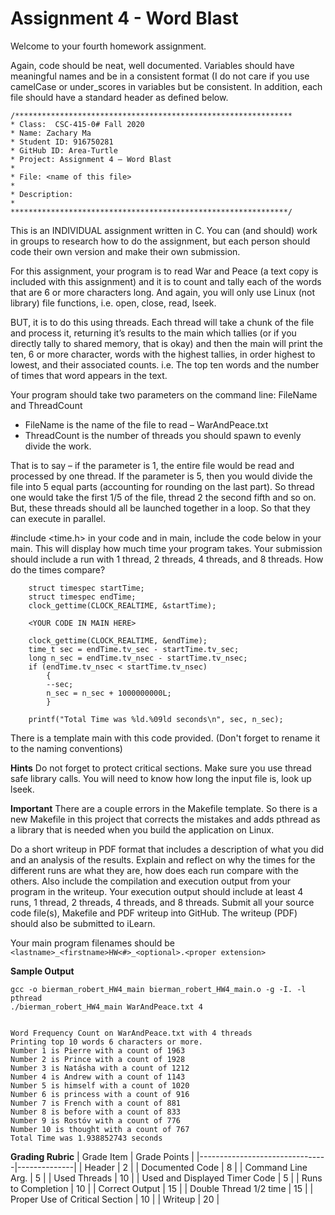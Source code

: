 # Assignment 4 - Word Blast

Welcome to your fourth homework assignment.  

Again, code should be neat, well documented.  Variables should have meaningful names and be in a consistent format (I do not care if you use camelCase or under_scores in variables but be consistent.  In addition, each file should have a standard header as defined below.
```
/**************************************************************
* Class:  CSC-415-0# Fall 2020
* Name: Zachary Ma
* Student ID: 916750281
* GitHub ID: Area-Turtle
* Project: Assignment 4 – Word Blast
*
* File: <name of this file>
*
* Description:
*
**************************************************************/
```

This is an INDIVIDUAL assignment written in C.  You can (and should) work in groups to research how to do the assignment, but each person should code their own version and make their own submission.

For this assignment, your program is to read War and Peace (a text copy is included with this assignment) and it is to count and tally each of the words that are 6 or more characters long.  And again, you will only use Linux (not library) file functions, i.e. open, close, read, lseek.

BUT, it is to do this using threads.  Each thread will take a chunk of the file and process it, returning it’s results to the main which tallies (or if you directly tally to shared memory, that is okay) and then the main will print the ten, 6 or more character, words with the highest tallies, in order highest to lowest, and their associated counts.  i.e. The top ten words and the number of times that word appears in the text.

Your program should take two parameters on the command line:  FileName  and ThreadCount
- FileName is the name of the file to read – WarAndPeace.txt
- ThreadCount is the number of threads you should spawn to evenly divide the work.

That is to say – if the parameter is 1, the entire file would be read and processed by one thread.  If the parameter is 5, then you would divide the file into 5 equal parts (accounting for rounding on the last part).  So thread one would take the first 1/5 of the file, thread 2 the second fifth and so on.  But, these threads should all be launched together in a loop. So that they can execute in parallel.

#include <time.h> in your code and in main, include the code below in your main.  This will display how much time your program takes.  Your submission should include a run with 1 thread, 2 threads, 4 threads, and 8 threads.  How do the times compare?

```
    struct timespec startTime;
    struct timespec endTime;
    clock_gettime(CLOCK_REALTIME, &startTime);

	<YOUR CODE IN MAIN HERE>

    clock_gettime(CLOCK_REALTIME, &endTime);
	time_t sec = endTime.tv_sec - startTime.tv_sec;
	long n_sec = endTime.tv_nsec - startTime.tv_nsec;
	if (endTime.tv_nsec < startTime.tv_nsec)
		{
		--sec;
		n_sec = n_sec + 1000000000L;
		}

	printf("Total Time was %ld.%09ld seconds\n", sec, n_sec);
```
There is a template main with this code provided. (Don't forget to rename it to the naming conventions)

**Hints** Do not forget to protect critical sections.  Make sure you use thread safe library calls.  You will need to know how long the input file is, look up lseek.

**Important** There are a couple errors in the Makefile template.  So there is a new Makefile in this project that corrects the mistakes and adds pthread as a library that is needed when you build the application on Linux.

Do a short writeup in PDF format that includes a description of what you did and an analysis of the results.  Explain and reflect on why the times for the different runs are what they are, how does each run compare with the others.  Also include the compilation and execution output from your program in the writeup. Your execution output should include at least 4 runs, 1 thread, 2 threads, 4 threads, and 8 threads.   Submit all your source code file(s), Makefile and PDF writeup into GitHub.  The writeup (PDF) should also be submitted to iLearn.

Your main program filenames should be `<lastname>_<firstname>HW<#>_<optional>.<proper extension>`

**Sample Output**
```
gcc -o bierman_robert_HW4_main bierman_robert_HW4_main.o -g -I. -l pthread
./bierman_robert_HW4_main WarAndPeace.txt 4


Word Frequency Count on WarAndPeace.txt with 4 threads
Printing top 10 words 6 characters or more.
Number 1 is Pierre with a count of 1963
Number 2 is Prince with a count of 1928
Number 3 is Natásha with a count of 1212
Number 4 is Andrew with a count of 1143
Number 5 is himself with a count of 1020
Number 6 is princess with a count of 916
Number 7 is French with a count of 881
Number 8 is before with a count of 833
Number 9 is Rostóv with a count of 776
Number 10 is thought with a count of 767
Total Time was 1.938852743 seconds
```



**Grading Rubric**
| Grade Item                     | Grade Points |
|--------------------------------|--------------|
| Header                         |            2 |
| Documented Code                |            8 |
| Command Line Arg.              |            5 |
| Used Threads                   |           10 |
| Used and Displayed Timer Code  |            5 |
| Runs to Completion             |           10 |
| Correct Output                 |           15 |
| Double Thread 1/2 time         |           15 |
| Proper Use of Critical Section |           10 |
| Writeup                        |           20 |


